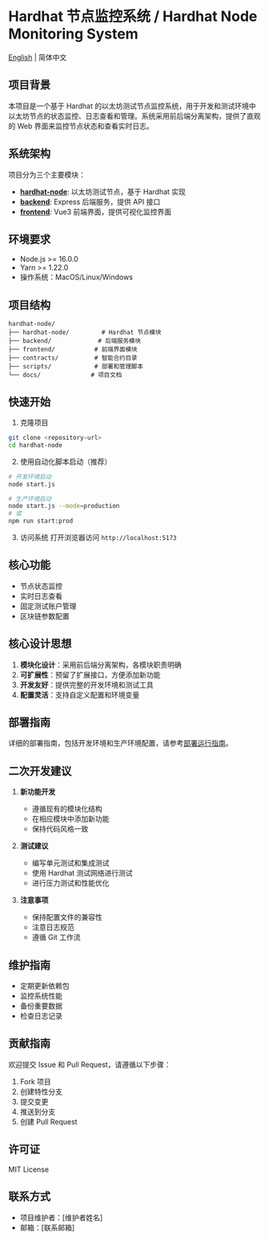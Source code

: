 # Hardhat 节点监控系统 / Hardhat Node Monitoring System

[English](./README_EN.md) | 简体中文

## 项目背景
本项目是一个基于 Hardhat 的以太坊测试节点监控系统，用于开发和测试环境中以太坊节点的状态监控、日志查看和管理。系统采用前后端分离架构，提供了直观的 Web 界面来监控节点状态和查看实时日志。

## 系统架构
项目分为三个主要模块：
- **[hardhat-node](./hardhat-node/README.md)**: 以太坊测试节点，基于 Hardhat 实现
- **[backend](./backend/README.md)**: Express 后端服务，提供 API 接口
- **[frontend](./frontend/README.md)**: Vue3 前端界面，提供可视化监控界面

## 环境要求
- Node.js >= 16.0.0
- Yarn >= 1.22.0
- 操作系统：MacOS/Linux/Windows

## 项目结构
```tree
hardhat-node/
├── hardhat-node/         # Hardhat 节点模块
├── backend/             # 后端服务模块
├── frontend/           # 前端界面模块
├── contracts/          # 智能合约目录
├── scripts/            # 部署和管理脚本
└── docs/              # 项目文档
```

## 快速开始
1. 克隆项目
```bash
git clone <repository-url>
cd hardhat-node
```

2. 使用自动化脚本启动（推荐）
```bash
# 开发环境启动
node start.js

# 生产环境启动
node start.js --mode=production
# 或
npm run start:prod
```

3. 访问系统
打开浏览器访问 `http://localhost:5173`

## 核心功能
- 节点状态监控
- 实时日志查看
- 固定测试账户管理
- 区块链参数配置

## 核心设计思想
1. **模块化设计**：采用前后端分离架构，各模块职责明确
2. **可扩展性**：预留了扩展接口，方便添加新功能
3. **开发友好**：提供完整的开发环境和测试工具
4. **配置灵活**：支持自定义配置和环境变量

## 部署指南
详细的部署指南，包括开发环境和生产环境配置，请参考[部署运行指南](./部署运行指南.md)。

## 二次开发建议
1. **新功能开发**
   - 遵循现有的模块化结构
   - 在相应模块中添加新功能
   - 保持代码风格一致

2. **测试建议**
   - 编写单元测试和集成测试
   - 使用 Hardhat 测试网络进行测试
   - 进行压力测试和性能优化

3. **注意事项**
   - 保持配置文件的兼容性
   - 注意日志规范
   - 遵循 Git 工作流

## 维护指南
- 定期更新依赖包
- 监控系统性能
- 备份重要数据
- 检查日志记录

## 贡献指南
欢迎提交 Issue 和 Pull Request，请遵循以下步骤：
1. Fork 项目
2. 创建特性分支
3. 提交变更
4. 推送到分支
5. 创建 Pull Request

## 许可证
MIT License

## 联系方式
- 项目维护者：[维护者姓名]
- 邮箱：[联系邮箱]
```